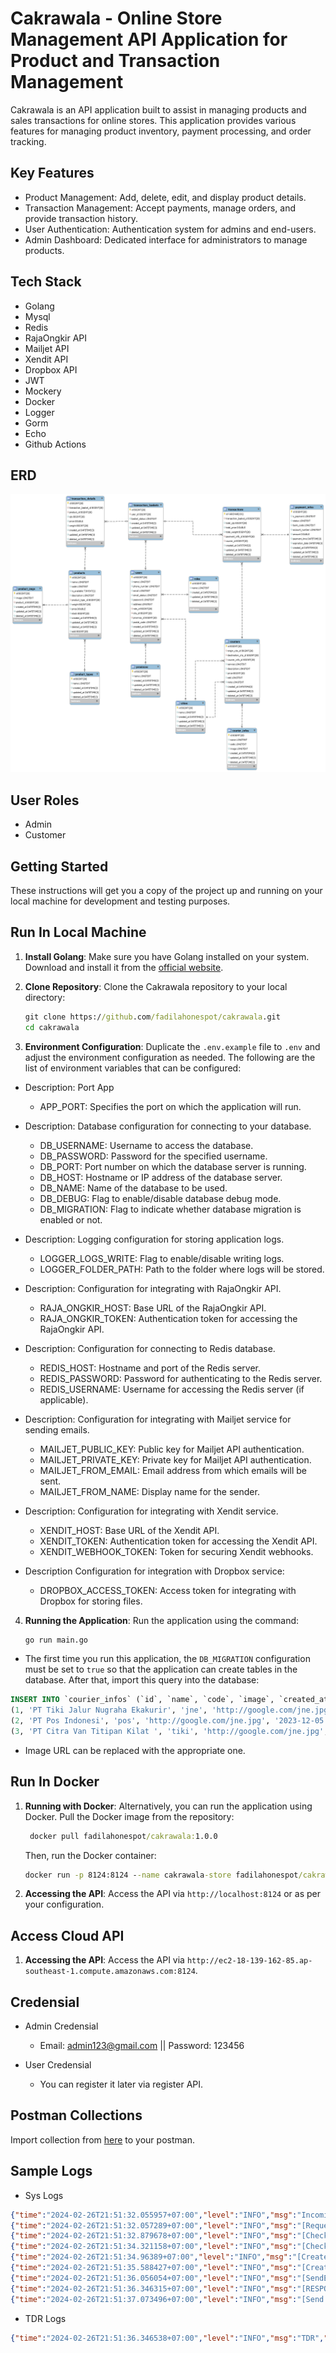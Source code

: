# Cakrawala - Online Store Management API Application for Product and Transaction Management

Cakrawala is an API application built to assist in managing products and sales transactions for online stores. This application provides various features for managing product inventory, payment processing, and order tracking.

## Key Features

- Product Management: Add, delete, edit, and display product details.
- Transaction Management: Accept payments, manage orders, and provide transaction history.
- User Authentication: Authentication system for admins and end-users.
- Admin Dashboard: Dedicated interface for administrators to manage products.

## Tech Stack

- Golang
- Mysql
- Redis
- RajaOngkir API
- Mailjet API
- Xendit API
- Dropbox API
- JWT
- Mockery
- Docker
- Logger
- Gorm
- Echo
- Github Actions

## ERD

![ERD](https://github.com/fadilahonespot/cakrawala/blob/master/resources/cakrawala-diagram.png)

## User Roles

- Admin
- Customer

## Getting Started

These instructions will get you a copy of the project up and running on your local machine for development and testing purposes.

## Run In Local Machine

1. **Install Golang**: Make sure you have Golang installed on your system. Download and install it from the [official website](https://golang.org/dl/).

2. **Clone Repository**: Clone the Cakrawala repository to your local directory:
    ```cmd
    git clone https://github.com/fadilahonespot/cakrawala.git
    cd cakrawala
    ```
3. **Environment Configuration**: Duplicate the `.env.example` file to `.env` and adjust the environment configuration as needed. The following are the list of environment variables that can be configured: 

- Description: Port App 
  - APP_PORT: Specifies the port on which the application will run.

- Description: Database configuration for connecting to your database.
  - DB_USERNAME: Username to access the database.
  - DB_PASSWORD: Password for the specified username.
  - DB_PORT: Port number on which the database server is running.
  - DB_HOST: Hostname or IP address of the database server.
  - DB_NAME: Name of the database to be used.
  - DB_DEBUG: Flag to enable/disable database debug mode.
  - DB_MIGRATION: Flag to indicate whether database migration is enabled or not.

- Description: Logging configuration for storing application logs.
  - LOGGER_LOGS_WRITE: Flag to enable/disable writing logs.
  - LOGGER_FOLDER_PATH: Path to the folder where logs will be stored.

- Description: Configuration for integrating with RajaOngkir API.
  - RAJA_ONGKIR_HOST: Base URL of the RajaOngkir API.
  - RAJA_ONGKIR_TOKEN: Authentication token for accessing the RajaOngkir API.

- Description: Configuration for connecting to Redis database.
  - REDIS_HOST: Hostname and port of the Redis server.
  - REDIS_PASSWORD: Password for authenticating to the Redis server.
  - REDIS_USERNAME: Username for accessing the Redis server (if applicable).

- Description: Configuration for integrating with Mailjet service for sending emails.
  - MAILJET_PUBLIC_KEY: Public key for Mailjet API authentication.
  - MAILJET_PRIVATE_KEY: Private key for Mailjet API authentication.
  - MAILJET_FROM_EMAIL: Email address from which emails will be sent.
  - MAILJET_FROM_NAME: Display name for the sender.

- Description: Configuration for integrating with Xendit service.
  - XENDIT_HOST: Base URL of the Xendit API.
  - XENDIT_TOKEN: Authentication token for accessing the Xendit API.
  - XENDIT_WEBHOOK_TOKEN: Token for securing Xendit webhooks.

- Description Configuration for integration with Dropbox service: 
  - DROPBOX_ACCESS_TOKEN: Access token for integrating with Dropbox for storing files.


4. **Running the Application**: Run the application using the command:
    ```cmd
    go run main.go
    ```
  - The first time you run this application, the `DB_MIGRATION` configuration must be set to `true` so that the application can create tables in the database. After that, import this query into the database:

  ```sql
  INSERT INTO `courier_infos` (`id`, `name`, `code`, `image`, `created_at`, `updated_at`, `deleted_at`) VALUES
  (1, 'PT Tiki Jalur Nugraha Ekakurir', 'jne', 'http://google.com/jne.jpg', '2023-12-05 14:05:20.328', NULL, NULL),
  (2, 'PT Pos Indonesi', 'pos', 'http://google.com/jne.jpg', '2023-12-05 14:05:20.328', NULL, NULL),
  (3, 'PT Citra Van Titipan Kilat ', 'tiki', 'http://google.com/jne.jpg', '2023-12-05 14:05:20.328', NULL, NULL);

  ```
  - Image URL can be replaced with the appropriate one.

## Run In Docker

1. **Running with Docker**: Alternatively, you can run the application using Docker. Pull the Docker image from the repository: 
    ```cmd
     docker pull fadilahonespot/cakrawala:1.0.0
    ```
    Then, run the Docker container:
    ```cmd
    docker run -p 8124:8124 --name cakrawala-store fadilahonespot/cakrawala:1.0.0
    ```
2. **Accessing the API**: Access the API via `http://localhost:8124` or as per your configuration. 

## Access Cloud API

1. **Accessing the API**: Access the API via `http://ec2-18-139-162-85.ap-southeast-1.compute.amazonaws.com:8124`.  

##  Credensial

- Admin Credensial
  - Email: admin123@gmail.com || Password: 123456

- User Credensial
  - You can register it later via register API.

## Postman Collections
Import collection from [here](https://github.com/fadilahonespot/cakrawala/blob/master/resources/Cakrawala.postman_collection.json) to your postman.

## Sample Logs
- Sys Logs 
```json
{"time":"2024-02-26T21:51:32.055957+07:00","level":"INFO","msg":"Incoming Request","SYS":{"app_name":"cakrawala-app","app_version":"1.0.0","app_port":8124,"app_thread_id":"5b54f09c-cb45-4d89-84f1-85ef359fd257","header":{"Accept":["*/*"],"Accept-Encoding":["gzip, deflate, br"],"Authorization":["Bearer eyJhbGciOiJIUzI1NiIsInR5cCI6IkpXVCJ9.eyJleHAiOjE3MDkwMDk1NjAsInJvbGUiOiJhZG1pbiIsInVzZXJJZCI6MX0.B08f3FlGkUtFsOIkq6BDtMVHa_MWX1Ifr78fjeJCPV4"],"Connection":["keep-alive"],"Content-Length":["84"],"Content-Type":["application/json"],"Postman-Token":["ce076f36-891d-4a2c-9b99-ffc2331535c6"],"User-Agent":["PostmanRuntime/7.36.3"]},"app_method":"POST","app_uri":"/transaction/checkout"}}
{"time":"2024-02-26T21:51:32.057289+07:00","level":"INFO","msg":"[Request]","SYS":{"app_name":"cakrawala-app","app_version":"1.0.0","app_port":8124,"app_thread_id":"5b54f09c-cb45-4d89-84f1-85ef359fd257","header":{"Accept":["*/*"],"Accept-Encoding":["gzip, deflate, br"],"Authorization":["Bearer eyJhbGciOiJIUzI1NiIsInR5cCI6IkpXVCJ9.eyJleHAiOjE3MDkwMDk1NjAsInJvbGUiOiJhZG1pbiIsInVzZXJJZCI6MX0.B08f3FlGkUtFsOIkq6BDtMVHa_MWX1Ifr78fjeJCPV4"],"Connection":["keep-alive"],"Content-Length":["84"],"Content-Type":["application/json"],"Postman-Token":["ce076f36-891d-4a2c-9b99-ffc2331535c6"],"User-Agent":["PostmanRuntime/7.36.3"]},"app_method":"POST","app_uri":"/transaction/checkout"},"atribute":{"message_0":{"bankCode":"MANDIRI","courierCode":"jne","courierService":"OKE"}}}
{"time":"2024-02-26T21:51:32.879678+07:00","level":"INFO","msg":"[CheckCost Request]","SYS":{"app_name":"cakrawala-app","app_version":"1.0.0","app_port":8124,"app_thread_id":"5b54f09c-cb45-4d89-84f1-85ef359fd257","header":{"Accept":["*/*"],"Accept-Encoding":["gzip, deflate, br"],"Authorization":["Bearer eyJhbGciOiJIUzI1NiIsInR5cCI6IkpXVCJ9.eyJleHAiOjE3MDkwMDk1NjAsInJvbGUiOiJhZG1pbiIsInVzZXJJZCI6MX0.B08f3FlGkUtFsOIkq6BDtMVHa_MWX1Ifr78fjeJCPV4"],"Connection":["keep-alive"],"Content-Length":["84"],"Content-Type":["application/json"],"Postman-Token":["ce076f36-891d-4a2c-9b99-ffc2331535c6"],"User-Agent":["PostmanRuntime/7.36.3"]},"app_method":"POST","app_uri":"/transaction/checkout"},"atribute":{"message_0":"https://api.rajaongkir.com/starter/cost","message_1":{"origin":151,"destination":106,"weight":600,"courier":"jne"}}}
{"time":"2024-02-26T21:51:34.321158+07:00","level":"INFO","msg":"[CheckCost Response]","SYS":{"app_name":"cakrawala-app","app_version":"1.0.0","app_port":8124,"app_thread_id":"5b54f09c-cb45-4d89-84f1-85ef359fd257","header":{"Accept":["*/*"],"Accept-Encoding":["gzip, deflate, br"],"Authorization":["Bearer eyJhbGciOiJIUzI1NiIsInR5cCI6IkpXVCJ9.eyJleHAiOjE3MDkwMDk1NjAsInJvbGUiOiJhZG1pbiIsInVzZXJJZCI6MX0.B08f3FlGkUtFsOIkq6BDtMVHa_MWX1Ifr78fjeJCPV4"],"Connection":["keep-alive"],"Content-Length":["84"],"Content-Type":["application/json"],"Postman-Token":["ce076f36-891d-4a2c-9b99-ffc2331535c6"],"User-Agent":["PostmanRuntime/7.36.3"]},"app_method":"POST","app_uri":"/transaction/checkout"},"atribute":{"message_0":"https://api.rajaongkir.com/starter/cost","message_1":{"rajaongkir":{"status":{"code":200,"description":"OK"},"origin_details":{"city_id":"151","province_id":"6","province":"DKI Jakarta","type":"Kota","city_name":"Jakarta Barat","postal_code":"11220"},"destination_details":{"city_id":"106","province_id":"3","province":"Banten","type":"Kota","city_name":"Cilegon","postal_code":"42417"},"results":[{"code":"jne","name":"Jalur Nugraha Ekakurir (JNE)","costs":[{"service":"OKE","description":"Ongkos Kirim Ekonomis","cost":[{"value":11000,"etd":"2-3","note":""}]},{"service":"REG","description":"Layanan Reguler","cost":[{"value":12000,"etd":"1-2","note":""}]},{"service":"YES","description":"Yakin Esok Sampai","cost":[{"value":24000,"etd":"1-1","note":""}]}]}]}}}}
{"time":"2024-02-26T21:51:34.96389+07:00","level":"INFO","msg":"[CreateVirtualAccount Request]","SYS":{"app_name":"cakrawala-app","app_version":"1.0.0","app_port":8124,"app_thread_id":"5b54f09c-cb45-4d89-84f1-85ef359fd257","header":{"Accept":["*/*"],"Accept-Encoding":["gzip, deflate, br"],"Authorization":["Bearer eyJhbGciOiJIUzI1NiIsInR5cCI6IkpXVCJ9.eyJleHAiOjE3MDkwMDk1NjAsInJvbGUiOiJhZG1pbiIsInVzZXJJZCI6MX0.B08f3FlGkUtFsOIkq6BDtMVHa_MWX1Ifr78fjeJCPV4"],"Connection":["keep-alive"],"Content-Length":["84"],"Content-Type":["application/json"],"Postman-Token":["ce076f36-891d-4a2c-9b99-ffc2331535c6"],"User-Agent":["PostmanRuntime/7.36.3"]},"app_method":"POST","app_uri":"/transaction/checkout"},"atribute":{"message_0":"https://api.xendit.co/callback_virtual_accounts","message_1":{"external_id":"FS-732191931120089","bank_code":"MANDIRI","name":"Ahmad Fadilah","is_single_use":true,"is_closed":true,"expected_amount":23000,"expiration_date":"2024-02-27T21:51:34.963872+07:00"}}}
{"time":"2024-02-26T21:51:35.588427+07:00","level":"INFO","msg":"[CreateVirtualAccount Response]","SYS":{"app_name":"cakrawala-app","app_version":"1.0.0","app_port":8124,"app_thread_id":"5b54f09c-cb45-4d89-84f1-85ef359fd257","header":{"Accept":["*/*"],"Accept-Encoding":["gzip, deflate, br"],"Authorization":["Bearer eyJhbGciOiJIUzI1NiIsInR5cCI6IkpXVCJ9.eyJleHAiOjE3MDkwMDk1NjAsInJvbGUiOiJhZG1pbiIsInVzZXJJZCI6MX0.B08f3FlGkUtFsOIkq6BDtMVHa_MWX1Ifr78fjeJCPV4"],"Connection":["keep-alive"],"Content-Length":["84"],"Content-Type":["application/json"],"Postman-Token":["ce076f36-891d-4a2c-9b99-ffc2331535c6"],"User-Agent":["PostmanRuntime/7.36.3"]},"app_method":"POST","app_uri":"/transaction/checkout"},"atribute":{"message_0":"https://api.xendit.co/callback_virtual_accounts","message_1":{"id":"b3f5d806-7dd9-4f5a-9dc1-f54751872504","owner_id":"646eb805237d4a2509633dee","external_id":"FS-732191931120089","account_number":"889089999488257","bank_code":"MANDIRI","merchant_code":"88908","name":"FA Spot","is_closed":true,"expected_amount":23000,"expiration_date":"2024-02-27T14:51:34.963Z","is_single_use":true,"status":"PENDING","currency":"IDR","country":"ID"}}}
{"time":"2024-02-26T21:51:36.056054+07:00","level":"INFO","msg":"[SendEmail Request]","SYS":{"app_name":"cakrawala-app","app_version":"1.0.0","app_port":8124,"app_thread_id":"5b54f09c-cb45-4d89-84f1-85ef359fd257","header":{"Accept":["*/*"],"Accept-Encoding":["gzip, deflate, br"],"Authorization":["Bearer eyJhbGciOiJIUzI1NiIsInR5cCI6IkpXVCJ9.eyJleHAiOjE3MDkwMDk1NjAsInJvbGUiOiJhZG1pbiIsInVzZXJJZCI6MX0.B08f3FlGkUtFsOIkq6BDtMVHa_MWX1Ifr78fjeJCPV4"],"Connection":["keep-alive"],"Content-Length":["84"],"Content-Type":["application/json"],"Postman-Token":["ce076f36-891d-4a2c-9b99-ffc2331535c6"],"User-Agent":["PostmanRuntime/7.36.3"]},"app_method":"POST","app_uri":"/transaction/checkout"},"atribute":{"message_0":{"Messages":[{"From":{"Email":"ahmad.fadilah7@gmail.com","Name":"Admin Cakrawala"},"To":[{"Email":"ahmad.fadilah7@gmail.com"}],"Subject":"Notifikasi Pembayaran","HTMLPart":"<!DOCTYPE html>\n<html>\n<head>\n    <title>Notifikasi Rincian Pembayaran</title>\n</head>\n<body>\n    <div>\n        <h2>Notifikasi Rincian Pembayaran</h2>\n        <p><strong>Kepada Pelanggan Terhormat,</strong></p>\n        <p>Terima kasih telah memilih layanan kami. Berikut adalah rincian pembayaran untuk transaksi Anda:</p>\n\n        <h3>Informasi Transaksi:</h3>\n        <ul>\n            <li>Nomor Pesanan: FS-732191931120089</li>\n            <li>Tanggal Transaksi: 26 February 2024 21:51</li>\n            <li>Ongkos Kirim: 11000</li>\n            <li>Total Harga Produk: 12000</li>\n            <li>Total Pembayaran: 23000</li>\n        </ul>\n\n        <h3>Rincian Pembayaran:</h3>\n        <ul>\n            <li>Metode Pembayaran: Virtual Account</li>\n            <li>Nama Bank: MANDIRI</li>\n            <li>Nomor Virtual Account: 889089999488257</li>\n            <li>Waktu Kadaluarsa: 27 February 2024 21:51</li>\n        </ul>\n\n        <!-- <h3>Rincian Barang atau Layanan:</h3>\n        <ul>\n            <li>[Nama Barang/Layanan 1] - Jumlah: [Jumlah] - Harga: [Harga]</li>\n            <li>[Nama Barang/Layanan 2] - Jumlah: [Jumlah] - Harga: [Harga]</li>\n        </ul> -->\n\n        <h3>Total Pembayaran: 23000</h3>\n        <p>Silakan selesaikan pembayaran Anda sesuai dengan rincian di atas. Jika Anda memiliki pertanyaan atau masalah terkait dengan pembayaran ini, jangan ragu untuk menghubungi layanan pelanggan kami di 6289xxxxxx atau customer@cakrawala.com.</p>\n        <p>Terima kasih atas bisnis Anda. Kami menghargai kepercayaan Anda kepada kami dan berharap Anda menikmati pengalaman berbelanja atau menggunakan layanan kami.</p>\n        <p><em>Salam,</em><br>Cakrawala Store<br>26 February 2024</p>\n    </div>\n</body>\n</html>\n"}]}}}
{"time":"2024-02-26T21:51:36.346315+07:00","level":"INFO","msg":"[RESPONSE]","SYS":{"app_name":"cakrawala-app","app_version":"1.0.0","app_port":8124,"app_thread_id":"5b54f09c-cb45-4d89-84f1-85ef359fd257","header":{"Accept":["*/*"],"Accept-Encoding":["gzip, deflate, br"],"Authorization":["Bearer eyJhbGciOiJIUzI1NiIsInR5cCI6IkpXVCJ9.eyJleHAiOjE3MDkwMDk1NjAsInJvbGUiOiJhZG1pbiIsInVzZXJJZCI6MX0.B08f3FlGkUtFsOIkq6BDtMVHa_MWX1Ifr78fjeJCPV4"],"Connection":["keep-alive"],"Content-Length":["84"],"Content-Type":["application/json"],"Postman-Token":["ce076f36-891d-4a2c-9b99-ffc2331535c6"],"User-Agent":["PostmanRuntime/7.36.3"]},"app_method":"POST","app_uri":"/transaction/checkout"},"resp":{"code":200,"data":{"adminFree":0,"bankCode":"MANDIRI","expiredDate":"2024-02-27T14:51:34.963Z","productPrice":12000,"shippingCost":11000,"totalAmount":23000,"transactionId":"d151f5ce-7fc3-4226-a48d-6a775d65f516","virtualAccount":"889089999488257","virtualAccountName":"FA Spot","xPayment":"FS-732191931120089"},"message":"Success"}}
{"time":"2024-02-26T21:51:37.073496+07:00","level":"INFO","msg":"[Send Email Response]","SYS":{"app_name":"cakrawala-app","app_version":"1.0.0","app_port":8124,"app_thread_id":"5b54f09c-cb45-4d89-84f1-85ef359fd257","header":{"Accept":["*/*"],"Accept-Encoding":["gzip, deflate, br"],"Authorization":["Bearer eyJhbGciOiJIUzI1NiIsInR5cCI6IkpXVCJ9.eyJleHAiOjE3MDkwMDk1NjAsInJvbGUiOiJhZG1pbiIsInVzZXJJZCI6MX0.B08f3FlGkUtFsOIkq6BDtMVHa_MWX1Ifr78fjeJCPV4"],"Connection":["keep-alive"],"Content-Length":["84"],"Content-Type":["application/json"],"Postman-Token":["ce076f36-891d-4a2c-9b99-ffc2331535c6"],"User-Agent":["PostmanRuntime/7.36.3"]},"app_method":"POST","app_uri":"/transaction/checkout"},"atribute":{"message_0":{"Messages":[{"Status":"success","To":[{"Email":"ahmad.fadilah7@gmail.com","MessageUUID":"abe58cd3-72cf-4780-aac0-7bcf2548f3ee","MessageID":1152921527110640336,"MessageHref":"https://api.mailjet.com/v3/REST/message/1152921527110640336"}],"Cc":[],"Bcc":[]}]}}}

```

- TDR Logs
```json
{"time":"2024-02-26T21:51:36.346538+07:00","level":"INFO","msg":"TDR","TDR":{"request_id":"5b54f09c-cb45-4d89-84f1-85ef359fd257","path":"/transaction/checkout","method":"POST","port":8124,"rt":4290,"rc":"200","header":{"Accept":"*/*","Accept-Encoding":"gzip, deflate, br","Authorization":"Bearer eyJhbGciOiJIUzI1NiIsInR5cCI6IkpXVCJ9.eyJleHAiOjE3MDkwMDk1NjAsInJvbGUiOiJhZG1pbiIsInVzZXJJZCI6MX0.B08f3FlGkUtFsOIkq6BDtMVHa_MWX1Ifr78fjeJCPV4","Connection":"keep-alive","Content-Length":"84","Content-Type":"application/json","Postman-Token":"ce076f36-891d-4a2c-9b99-ffc2331535c6","User-Agent":"PostmanRuntime/7.36.3"},"req":{"bankCode":"MANDIRI","courierCode":"jne","courierService":"OKE"},"resp":{"code":200,"data":{"adminFree":0,"bankCode":"MANDIRI","expiredDate":"2024-02-27T14:51:34.963Z","productPrice":12000,"shippingCost":11000,"totalAmount":23000,"transactionId":"d151f5ce-7fc3-4226-a48d-6a775d65f516","virtualAccount":"889089999488257","virtualAccountName":"FA Spot","xPayment":"FS-732191931120089"},"message":"Success"},"error":""}}
```
